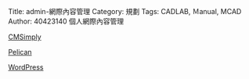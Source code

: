 Title: admin-網際內容管理
Category: 規劃
Tags: CADLAB, Ｍanual, MCAD
Author: 40423140
個人網際內容管理

<!-- PELICAN_END_SUMMARY -->

<a href="http://40423140-40423140.rhcloud.com/get_page?heading=head+1">CMSimply</a>

<a href="http://40423140.github.io/blog/post/index.html">Pelican</a>

<a href="http://wp-40423140.rhcloud.com/">WordPress</a>

